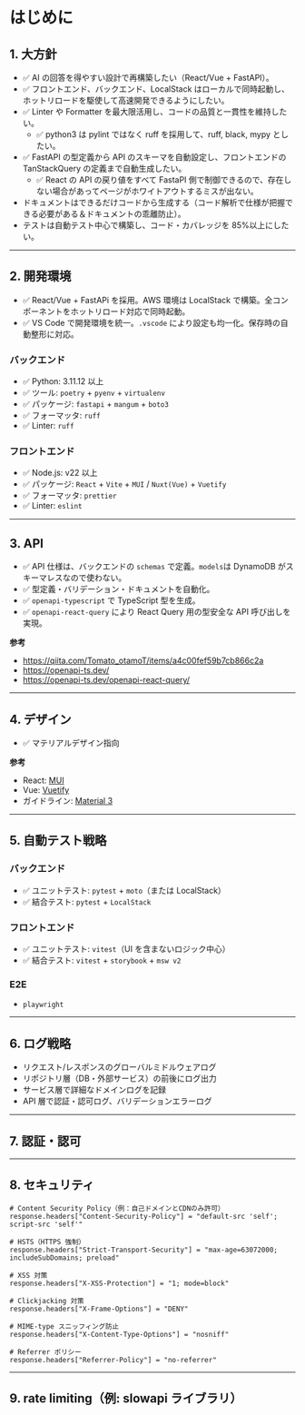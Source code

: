 # はじめに

## 1. 大方針

- ✅ AI の回答を得やすい設計で再構築したい（React/Vue + FastAPI）。
- ✅ フロントエンド、バックエンド、LocalStack はローカルで同時起動し、ホットリロードを駆使して高速開発できるようにしたい。
- ✅ Linter や Formatter を最大限活用し、コードの品質と一貫性を維持したい。
  - ✅ python3 は pylint ではなく ruff を採用して、ruff, black, mypy としたい。
- ✅ FastAPI の型定義から API のスキーマを自動設定し、フロントエンドの TanStackQuery の定義まで自動生成したい。
  - ✅ React の API の戻り値をすべて FastaPI 側で制御できるので、存在しない場合があってページがホワイトアウトするミスが出ない。
- ドキュメントはできるだけコードから生成する（コード解析で仕様が把握できる必要がある＆ドキュメントの乖離防止）。
- テストは自動テスト中心で構築し、コード・カバレッジを 85%以上にしたい。

---

## 2. 開発環境

- ✅ React/Vue + FastAPi を採用。AWS 環境は LocalStack で構築。全コンポーネントをホットリロード対応で同時起動。
- ✅ VS Code で開発環境を統一。`.vscode` により設定も均一化。保存時の自動整形に対応。

### バックエンド

- ✅ Python: 3.11.12 以上
- ✅ ツール: `poetry` + `pyenv` + `virtualenv`
- ✅ パッケージ: `fastapi` + `mangum` + `boto3`
- ✅ フォーマッタ: `ruff`
- ✅ Linter: `ruff`

### フロントエンド

- ✅ Node.js: v22 以上
- ✅ パッケージ: `React` + `Vite` + `MUI` / `Nuxt(Vue)` + `Vuetify`
- ✅ フォーマッタ: `prettier`
- ✅ Linter: `eslint`

---

## 3. API

- ✅ API 仕様は、バックエンドの `schemas` で定義。`models`は DynamoDB がスキーマレスなので使わない。
- ✅ 型定義・バリデーション・ドキュメントを自動化。
- ✅ `openapi-typescript` で TypeScript 型を生成。
- ✅ `openapi-react-query` により React Query 用の型安全な API 呼び出しを実現。

**参考**

- https://qiita.com/Tomato_otamoT/items/a4c00fef59b7cb866c2a
- https://openapi-ts.dev/
- https://openapi-ts.dev/openapi-react-query/

---

## 4. デザイン

- ✅ マテリアルデザイン指向

**参考**

- React: [MUI](https://mui.com/material-ui/)
- Vue: [Vuetify](https://vuetifyjs.com/ja/)
- ガイドライン: [Material 3](https://m3.material.io/)

---

## 5. 自動テスト戦略

### バックエンド

- ✅ ユニットテスト: `pytest` + `moto`（または LocalStack）
- ✅ 結合テスト: `pytest` + `LocalStack`

### フロントエンド

- ✅ ユニットテスト: `vitest`（UI を含まないロジック中心）
- ✅ 結合テスト: `vitest` + `storybook` + `msw v2`

### E2E

- `playwright`

---

## 6. ログ戦略

- リクエスト/レスポンスのグローバルミドルウェアログ
- リポジトリ層（DB・外部サービス）の前後にログ出力
- サービス層で詳細なドメインログを記録
- API 層で認証・認可ログ、バリデーションエラーログ

---

## 7. 認証・認可

---

## 8. セキュリティ

```
# Content Security Policy（例：自己ドメインとCDNのみ許可）
response.headers["Content-Security-Policy"] = "default-src 'self'; script-src 'self'"

# HSTS（HTTPS 強制）
response.headers["Strict-Transport-Security"] = "max-age=63072000; includeSubDomains; preload"

# XSS 対策
response.headers["X-XSS-Protection"] = "1; mode=block"

# Clickjacking 対策
response.headers["X-Frame-Options"] = "DENY"

# MIME-type スニッフィング防止
response.headers["X-Content-Type-Options"] = "nosniff"

# Referrer ポリシー
response.headers["Referrer-Policy"] = "no-referrer"
```

---

## 9. rate limiting（例: slowapi ライブラリ）
